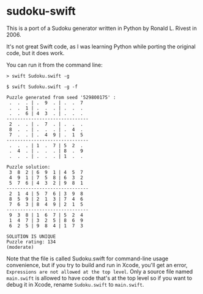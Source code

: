 # sudoku-swift
This is a port of a Sudoku generator written in Python by Ronald L. Rivest in 2006.

It's not great Swift code, as I was learning Python while porting the original code, but it does work.

You can run it from the command line:

```
> swift Sudoku.swift -g

$ swift Sudoku.swift -g -f

Puzzle generated from seed '529800175' :
 .  .  . | .  9  . | .  .  7 
 .  .  1 | .  .  . | .  .  . 
 .  .  6 | 4  3  . | .  .  . 
------------------------------
 2  .  . | .  7  . | .  .  . 
 8  .  . | .  .  . | .  4  . 
 7  .  . | .  4  9 | .  1  5 
------------------------------
 .  .  . | 1  .  7 | 5  2  . 
 .  4  . | .  .  . | 8  .  9 
 .  .  . | .  .  . | 1  .  . 

Puzzle solution:
 3  8  2 | 6  9  1 | 4  5  7 
 4  9  1 | 7  5  8 | 6  3  2 
 5  7  6 | 4  3  2 | 9  8  1 
------------------------------
 2  1  4 | 5  7  6 | 3  9  8 
 8  5  9 | 2  1  3 | 7  4  6 
 7  6  3 | 8  4  9 | 2  1  5 
------------------------------
 9  3  8 | 1  6  7 | 5  2  4 
 1  4  7 | 3  2  5 | 8  6  9 
 6  2  5 | 9  8  4 | 1  7  3 

SOLUTION IS UNIQUE
Puzzle rating: 134
(moderate)
```

Note that the file is called Sudoku.swift for command-line usage convenience, but if you try to build and run in Xcode, you'll get an error, `Expressions are not allowed at the top level`.  Only a source file named `main.swift` is allowed to have code that's at the top level so if you want to debug it in Xcode, rename `Sudoku.swift` to `main.swift`.

